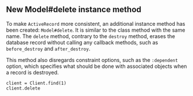 ## New Model#delete instance method

To make `ActiveRecord` more consistent, an additional instance method has been created: `Model#delete`. It is similar to the class method with the same name. The `delete` method, contrary to the `destroy` method, erases the database record without calling any callback methods, such as `before_destroy` and `after_destroy`.

This method also disregards constraint options, such as the `:dependent` option, which specifies what should be done with associated objects when a record is destroyed.

	client = Client.find(1)
	client.delete